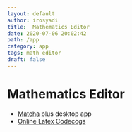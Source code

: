 ```yaml
---
layout: default
author: irosyadi
title:  Mathematics Editor
date: 2020-07-06 20:02:42
path: /app
category: app
tags: math editor
draft: false
---
```


# Mathematics Editor

- [Matcha](https://www.mathcha.io/) plus desktop app
- [Online Latex Codecogs](https://www.codecogs.com/latex/eqneditor.php)

